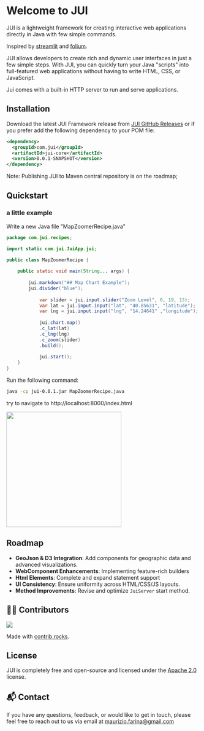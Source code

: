 # Welcome to JUI
JUI is a lightweight framework for creating interactive web applications directly in Java with few simple commands.

Inspired by [streamlit](https://github.com/streamlit/streamlit) and [folium](https://github.com/python-visualization/folium).

JUI allows developers to create rich and dynamic user interfaces in just a few simple steps. With JUI, you can quickly turn your Java "scripts" into full-featured web applications without having to write HTML, CSS, or JavaScript.

Jui comes with a built-in HTTP server to run and serve applications.

## Installation

Download the latest JUI Framework release from [JUI GitHub Releases](https://github.com/mwzero/jui/releases) or if you prefer add the following dependency to your POM file:

```xml
<dependency>
  <groupId>com.jui</groupId>
  <artifactId>jui-core</artifactId>
  <version>0.0.1-SNAPSHOT</version>
</dependency>
```

Note: Publishing JUI to Maven central repository is on the roadmap; 

## Quickstart

### a little example

Write a new Java file "MapZoomerRecipe.java"

```java
package com.jui.recipes;

import static com.jui.JuiApp.jui;

public class MapZoomerRecipe {
	
	public static void main(String... args) {
		
		jui.markdown("## Map Chart Example");
		jui.divider("blue");
    	
    		var slider = jui.input.slider("Zoom Level", 0, 19, 13);
    		var lat = jui.input.input("lat", "40.85631", "latitude");
    		var lng = jui.input.input("lng", "14.24641" ,"longitude");
    	
    		jui.chart.map()
			.c_lat(lat)
			.c_lng(lng)
			.c_zoom(slider)
			.build();
    	
    		jui.start();
	}
}
```

Run the following command:

```sh
java -cp jui-0.0.1.jar MapZoomerRecipe.java
```

try to navigate to http://localhost:8000/index.html

<img src="https://raw.githubusercontent.com/mwzero/jui/main/assets/images/little-example.gif" width="300">

## Roadmap

- **GeoJson & D3 Integration**: Add components for geographic data and advanced visualizations.
- **WebComponent Enhancements**: Implementing feature-rich builders
- **Html Elements**: Complete and expand statement support
- **UI Consistency**: Ensure uniformity across HTML/CSS/JS layouts.
- **Method Improvements**: Revise and optimize `JuiServer` start method.

## 👨‍💻‍ Contributors

<a href="https://github.com/mwzero/jui/graphs/contributors">
  <img src="https://contrib.rocks/image?repo=mwzero/jui" />
</a>

Made with [contrib.rocks](https://contrib.rocks).

## License
JUI is completely free and open-source and licensed under the [Apache 2.0](https://www.apache.org/licenses/LICENSE-2.0) license.

## 📬 Contact

If you have any questions, feedback, or would like to get in touch, please feel free to reach out to us via email at [maurizio.farina@gmail.com](mailto:mauirizio.farina@gmail.com)

